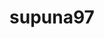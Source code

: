 ---
title: supuna97
github: https://github.com/supuna97
mode: dark
transition: 1s
score: 46.7
archetype:
- Little Bit of Everything
- Animation
- Dynamic
- Badges | Tags | Icons
---
